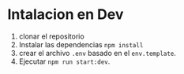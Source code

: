 # Intalacion en Dev

1. clonar el repositorio
2. Instalar las dependencias `npm install`
3. crear el archivo `.env` basado en el `env.template`.
4. Ejecutar `npm run start:dev`.
